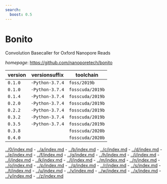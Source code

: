 ```yaml
---
search:
  boost: 0.5
---
```

# Bonito

Convolution Basecaller for Oxford Nanopore Reads

*homepage*: <https://github.com/nanoporetech/bonito>

version | versionsuffix | toolchain
--------|---------------|----------
``0.1.0`` | ``-Python-3.7.4`` | ``foss/2019b``
``0.1.0`` | ``-Python-3.7.4`` | ``fosscuda/2019b``
``0.1.4`` | ``-Python-3.7.4`` | ``fosscuda/2019b``
``0.2.0`` | ``-Python-3.7.4`` | ``fosscuda/2019b``
``0.2.2`` | ``-Python-3.7.4`` | ``fosscuda/2019b``
``0.3.2`` | ``-Python-3.7.4`` | ``fosscuda/2019b``
``0.3.5`` | ``-Python-3.7.4`` | ``fosscuda/2019b``
``0.3.8`` |  | ``fosscuda/2020b``
``0.4.0`` |  | ``fosscuda/2020b``

[../0/index.md](0) - [../a/index.md](a) - [../b/index.md](b) - [../c/index.md](c) - [../d/index.md](d) - [../e/index.md](e) - [../f/index.md](f) - [../g/index.md](g) - [../h/index.md](h) - [../i/index.md](i) - [../j/index.md](j) - [../k/index.md](k) - [../l/index.md](l) - [../m/index.md](m) - [../n/index.md](n) - [../o/index.md](o) - [../p/index.md](p) - [../q/index.md](q) - [../r/index.md](r) - [../s/index.md](s) - [../t/index.md](t) - [../u/index.md](u) - [../v/index.md](v) - [../w/index.md](w) - [../x/index.md](x) - [../y/index.md](y) - [../z/index.md](z)

